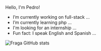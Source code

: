 
Hello, I'm Pedro!

-  I’m currently working on full-stack ...
-  I’m currently learning php ...
-  I'm looking for an internship ...
-  Fun fact: I speak English and Spanish ...

![Fraga GitHub stats](https://github-readme-stats.vercel.app/api?username=Henriqxsz&show_icons=true&theme=dark&count_private=true)
